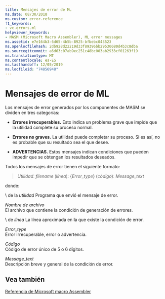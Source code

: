 ```yaml
---
title: Mensajes de error de ML
ms.date: 08/30/2018
ms.custom: error-reference
f1_keywords:
- vc.errors.ml
helpviewer_keywords:
- MASM (Microsoft Macro Assembler), ML error messages
ms.assetid: e7e164b3-6d65-4b5b-8925-bfbebc043523
ms.openlocfilehash: 2db928d22219d33f89396bb29530680d4b3c8dba
ms.sourcegitcommit: a6d63c07ab9ec251c48bc003ab2933cf01263f19
ms.translationtype: MT
ms.contentlocale: es-ES
ms.lasthandoff: 12/05/2019
ms.locfileid: "74856948"
---
```

# <a name="ml-error-messages"></a>Mensajes de error de ML

Los mensajes de error generados por los componentes de MASM se dividen en tres categorías:

- **Errores irrecuperables.** Esto indica un problema grave que impide que la utilidad complete su proceso normal.

- **Errores no graves.** La utilidad puede completar su proceso. Si es así, no es probable que su resultado sea el que desee.

- **ADVERTENCIAS.** Estos mensajes indican condiciones que pueden impedir que se obtengan los resultados deseados.

Todos los mensajes de error tienen el siguiente formato:

> *Utilidad*: *filename* (*línea*): {*Error_type*} (*código*): *Message_text*

donde:

\ de la *utilidad*
Programa que envió el mensaje de error.

*Nombre de archivo*\
El archivo que contiene la condición de generación de errores.

\ de *línea*
La línea aproximada en la que existe la condición de error.

*Error_type*\
Error irrecuperable, error o advertencia.

*Código*\
Código de error único de 5 o 6 dígitos.

*Message_text*\
Descripción breve y general de la condición de error.

## <a name="see-also"></a>Vea también

[Referencia de Microsoft macro Assembler](../../assembler/masm/microsoft-macro-assembler-reference.md)
